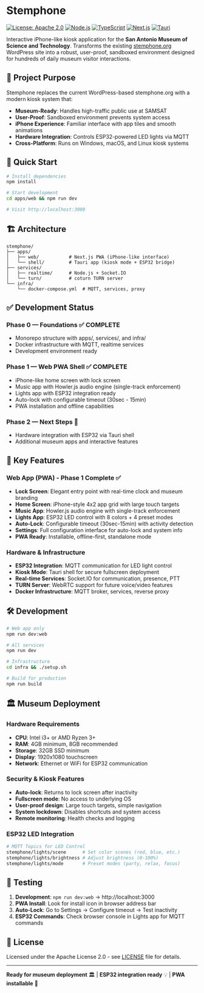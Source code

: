 # Stemphone

[![License: Apache 2.0](https://img.shields.io/badge/License-Apache_2.0-blue.svg)](https://opensource.org/licenses/Apache-2.0)
[![Node.js](https://img.shields.io/badge/Node.js-18+-green.svg)](https://nodejs.org/)
[![TypeScript](https://img.shields.io/badge/TypeScript-5.0+-blue.svg)](https://www.typescriptlang.org/)
[![Next.js](https://img.shields.io/badge/Next.js-15+-black.svg)](https://nextjs.org/)
[![Tauri](https://img.shields.io/badge/Tauri-2.0+-orange.svg)](https://tauri.app/)

Interactive iPhone-like kiosk application for the **San Antonio Museum of Science and Technology**. Transforms the existing [stemphone.org](https://stemphone.org) WordPress site into a robust, user-proof, sandboxed environment designed for hundreds of daily museum visitor interactions.

## 🎯 Project Purpose

Stemphone replaces the current WordPress-based stemphone.org with a modern kiosk system that:

- **Museum-Ready**: Handles high-traffic public use at SAMSAT
- **User-Proof**: Sandboxed environment prevents system access
- **iPhone Experience**: Familiar interface with app tiles and smooth animations
- **Hardware Integration**: Controls ESP32-powered LED lights via MQTT
- **Cross-Platform**: Runs on Windows, macOS, and Linux kiosk systems

## 🚀 Quick Start

```bash
# Install dependencies
npm install

# Start development
cd apps/web && npm run dev

# Visit http://localhost:3000
```

## 🏗️ Architecture

```
stemphone/
├── apps/
│   ├── web/           # Next.js PWA (iPhone-like interface)
│   └── shell/         # Tauri app (kiosk mode + ESP32 bridge)
├── services/
│   ├── realtime/      # Node.js + Socket.IO
│   └── turn/          # coturn TURN server
└── infra/
    └── docker-compose.yml  # MQTT, services, proxy
```

## ✅ Development Status

### Phase 0 — Foundations ✅ COMPLETE
- Monorepo structure with apps/, services/, and infra/
- Docker infrastructure with MQTT, realtime services
- Development environment ready

### Phase 1 — Web PWA Shell ✅ COMPLETE  
- iPhone-like home screen with lock screen
- Music app with Howler.js audio engine (single-track enforcement)
- Lights app with ESP32 integration ready
- Auto-lock with configurable timeout (30sec - 15min)
- PWA installation and offline capabilities

### Phase 2 — Next Steps 🔄
- Hardware integration with ESP32 via Tauri shell
- Additional museum apps and interactive features

## 🎯 Key Features

### Web App (PWA) - Phase 1 Complete ✅
- **Lock Screen**: Elegant entry point with real-time clock and museum branding
- **Home Screen**: iPhone-style 4x2 app grid with large touch targets
- **Music App**: Howler.js audio engine with single-track enforcement
- **Lights App**: ESP32 LED control with 8 colors + 4 preset modes
- **Auto-Lock**: Configurable timeout (30sec-15min) with activity detection
- **Settings**: Full configuration interface for auto-lock and system info
- **PWA Ready**: Installable, offline-first, standalone mode

### Hardware & Infrastructure
- **ESP32 Integration**: MQTT communication for LED light control
- **Kiosk Mode**: Tauri shell for secure fullscreen deployment
- **Real-time Services**: Socket.IO for communication, presence, PTT
- **TURN Server**: WebRTC support for future voice/video features
- **Docker Infrastructure**: MQTT broker, services, reverse proxy

## 🛠️ Development

```bash
# Web app only
npm run dev:web

# All services
npm run dev

# Infrastructure
cd infra && ./setup.sh

# Build for production
npm run build
```

## 🏛️ Museum Deployment

### Hardware Requirements
- **CPU**: Intel i3+ or AMD Ryzen 3+
- **RAM**: 4GB minimum, 8GB recommended  
- **Storage**: 32GB SSD minimum
- **Display**: 1920x1080 touchscreen
- **Network**: Ethernet or WiFi for ESP32 communication

### Security & Kiosk Features
- **Auto-lock**: Returns to lock screen after inactivity
- **Fullscreen mode**: No access to underlying OS
- **User-proof design**: Large touch targets, simple navigation
- **System lockdown**: Disables shortcuts and system access
- **Remote monitoring**: Health checks and logging

### ESP32 LED Integration
```bash
# MQTT Topics for LED Control
stemphone/lights/scene      # Set color scenes (red, blue, etc.)
stemphone/lights/brightness # Adjust brightness (0-100%)
stemphone/lights/mode       # Preset modes (party, relax, focus)
```

## 🧪 Testing

1. **Development**: `npm run dev:web` → http://localhost:3000
2. **PWA Install**: Look for install icon in browser address bar
3. **Auto-Lock**: Go to Settings → Configure timeout → Test inactivity
4. **ESP32 Commands**: Check browser console in Lights app for MQTT commands

## 📄 License

Licensed under the Apache License 2.0 - see [LICENSE](LICENSE) file for details.

---

**Ready for museum deployment** 🏛️ | **ESP32 integration ready** 💡 | **PWA installable** 📱